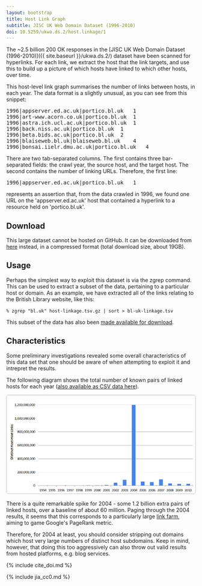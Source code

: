 ```yaml
---
layout: bootstrap
title: Host Link Graph
subtitle: JISC UK Web Domain Dataset (1996-2010)
doi: 10.5259/ukwa.ds.2/host.linkage/1
---
```


The ~2.5 billion 200 OK responses in the [JISC UK Web Domain Dataset (1996-2010)]({{ site.baseurl }}/ukwa.ds.2/) dataset have been scanned for hyperlinks. For each link, we extract the host that the link targets, and use this to build up a picture of which hosts have linked to which other hosts, over time.

This host-level link graph summarises the number of links between hosts, in each year. The data format is a slightly unusual, as you can see from this snippet:

<pre>
1996|appserver.ed.ac.uk|portico.bl.uk   1
1996|art-www.acorn.co.uk|portico.bl.uk  1
1996|astra.ich.ucl.ac.uk|portico.bl.uk  1
1996|back.niss.ac.uk|portico.bl.uk  1
1996|beta.bids.ac.uk|portico.bl.uk  2
1996|blaiseweb.bl.uk|blaiseweb.bl.uk    4
1996|bonsai.iielr.dmu.ac.uk|portico.bl.uk   4
</pre>

There are two tab-separated columns. The first contains three bar-separated fields: the crawl year, the source host, and the target host. The second contains the number of linking URLs. Therefore, the first line:

<pre>
1996|appserver.ed.ac.uk|portico.bl.uk   1
</pre>

represents an assertion that, from the data crawled in 1996, we found one URL on the 'appserver.ed.ac.uk' host that contained a hyperlink to a resource held on 'portico.bl.uk'.

Download
--------

This large dataset cannot be hosted on GitHub. It can be downloaded from [here](http://www.webarchive.org.uk/datasets/ukwa.ds.2/linkage/) instead, in a compressed format (total download size, about 19GB).

Usage
-----

Perhaps the simplest way to exploit this dataset is via the zgrep command. This can be used to extract a subset of the data, pertaining to a particular host or domain. As an example, we have extracted all of the links relating to the British Library website, like this:

    % zgrep "bl.uk" host-linkage.tsv.gz | sort > bl-uk-linkage.tsv

This subset of the data has also been [made available for download](http://www.webarchive.org.uk/datasets/ukwa.ds.2/linkage/).

Characteristics
---------------

Some preliminary investigations revealed some overall characteristics of this data set that one should be aware of when attempting to exploit it and intrepret the results. 

The following diagram shows the total number of known pairs of linked hosts for each year ([also available as CSV data here](distinct-host-host-links.csv)). 

![Distinct Host-Host Links By Year](DistinctHostHostLinksByYear.png)

There is a quite remarkable spike for 2004 - some 1.2 billion extra pairs of linked hosts, over a baseline of about 60 million. Paging through the 2004 results, it seems that this corresponds to a particularly large [link farm](https://en.wikipedia.org/wiki/Link_farm), aiming to game Google's PageRank metric.

Therefore, for 2004 at least, you should consider stripping out domains which host very large numbers of distinct host subdomains. Keep in mind, however, that doing this too aggressively can also throw out valid results from hosted platforms, e.g. blog services.

{% include cite_doi.md %}

{% include jia_cc0.md %}
